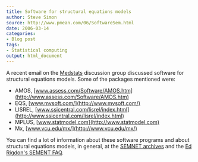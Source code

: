 ```yaml
---
title: Software for structural equations models
author: Steve Simon
source: http://www.pmean.com/06/SoftwareSem.html
date: 2006-03-14
categories:
- Blog post
tags:
- Statistical computing
output: html_document
---
```

A recent email on the
[Medstats](http://groups.google.com/group/MedStats) discussion group
discussed software for structural equations models. Some of the packages
mentioned were:

-   AMOS,
    [www.assess.com/Software/AMOS.htm](http://www.assess.com/Software/AMOS.htm)
-   EQS, [www.mvsoft.com/](http://www.mvsoft.com/)
-   LISREL,
    [www.ssicentral.com/lisrel/index.html](http://www.ssicentral.com/lisrel/index.html)
-   MPLUS, [www.statmodel.com](http://www.statmodel.com)
-   Mx, [www.vcu.edu/mx/](http://www.vcu.edu/mx/)

You can find a lot of information about these software programs and
about structural equations models, in general, at the [SEMNET
archives](http://bama.ua.edu/cgi-bin/wa?A0=semnet&D=1&H=0&O=D&T=1) and
the [Ed Rigdon's SEMENT FAQ](http://www2.gsu.edu/~mkteer/semfaq.html).
